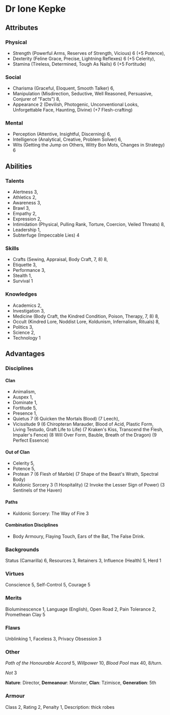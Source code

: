 # Dr Ione Kepke
## Attributes
### Physical
* Strength (Powerful Arms, Reserves of Strength, Vicious) 6 (+5 Potence),
* Dexterity (Feline Grace, Precise, Lightning Reflexes) 6 (+5 Celerity),
* Stamina (Tireless, Determined, Tough As Nails) 6 (+5 Fortitude)

### Social
* Charisma (Graceful, Eloquent, Smooth Talker) 6,
* Manipulation (Misdirection, Seductive, Well Reasoned, Persuasive, Conjurer of "Facts") 8,
* Appearance 2 (Devilish, Photogenic, Unconventional Looks, Unforgettable Face, Haunting, Divine) (+7 Flesh-crafting)

### Mental
* Perception (Attentive, Insightful, Discerning) 6,
* Intelligence (Analytical, Creative, Problem Solver) 6,
* Wits (Getting the Jump on Others, Witty Bon Mots, Changes in Strategy) 6

## Abilities
### Talents
* Alertness 3,
* Athletics 2,
* Awareness 3,
* Brawl 3,
* Empathy 2,
* Expression 2,
* Intimidation (Physical, Pulling Rank, Torture, Coercion, Veiled Threats) 8,
* Leadership 1,
* Subterfuge (Impeccable Lies) 4

### Skills
* Crafts (Sewing, Appraisal, Body Craft, 7, 8) 8,
* Etiquette 3,
* Performance 3,
* Stealth 1,
* Survival 1

### Knowledges
* Academics 2,
* Investigation 3,
* Medicine (Body Craft, the Kindred Condition, Poison, Therapy, 7, 8) 8,
* Occult (Kindred Lore, Noddist Lore, Koldunism, Infernalism, Rituals) 8,
* Politics 3,
* Science 2,
* Technology 1

## Advantages
### Disciplines
#### Clan
* Animalism,
* Auspex 1,
* Dominate 1,
* Fortitude 5,
* Presence 1,
* Quietus 7 (6 Quicken the Mortals Blood) (7 Leech),
* Vicissitude 9 (6 Chiropteran Marauder, Blood of Acid, Plastic Form, Living Testudo, Graft Life to Life) (7 Kraken's Kiss, Transcend the Flesh, Impaler's Fence) (8 Will Over Form, Bauble, Breath of the Dragon) (9 Perfect Essence)

#### Out of Clan
* Celerity 5,
* Potence 5,
* Protean 7 (6 Flesh of Marble) (7 Shape of the Beast's Wrath, Spectral Body)
* Kuldonic Sorcery 3 (1 Hospitality) (2 Invoke the Lesser Sign of Power) (3 Sentinels of the Haven)

#### Paths
* Kuldonic Sorcery: The Way of Fire 3

#### Combination Disciplines
* Body Armoury, Flaying Touch, Ears of the Bat, The False Drink.

### Backgrounds
Status (Camarilla) 6, Resources 3, Retainers 3, Influence (Health) 5, Herd 1

### Virtues
Conscience 5, Self-Control 5, Courage 5

### Merits
Bioluminescence 1, Language (English), Open Road 2, Pain Tolerance 2, Promethean Clay 5

### Flaws
Unblinking 1, Faceless 3, Privacy Obsession 3

### Other
_Path of the Honourable Accord_ 5, _Willpower_ 10, _Blood Pool_ max 40, 8/turn.

_Not_ 3

**Nature**: Director, **Demeanour**: Monster, **Clan**: Tzimisce, **Generation**: 5th

### Armour
Class 2, Rating 2, Penalty 1, Description: thick robes